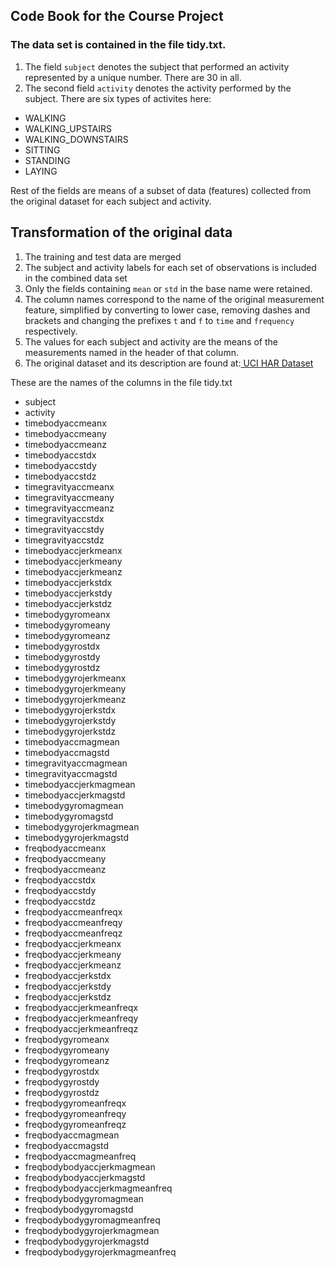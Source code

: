 ## Code Book for the Course Project

### The data set is contained in the file tidy.txt.

1. The field `subject` denotes the subject that performed an activity represented by a unique number. There are 30 in all.
2. The second field `activity` denotes the activity performed by the subject. There are six types of activites here:

*   WALKING
*   WALKING_UPSTAIRS
*   WALKING_DOWNSTAIRS
*   SITTING
*   STANDING
*   LAYING

Rest of the fields are means of a subset of data (features) collected from the original dataset for each subject and activity.

## Transformation of the original data

1. The training and test data are merged
2. The subject and activity labels for each set of observations is included in the combined data set
3. Only the fields containing `mean` or `std` in the base name were retained. 
4. The column names correspond to the name of the original measurement feature, simplified by converting to lower case, removing dashes and brackets and changing the prefixes `t` and `f` to `time` and `frequency` respectively. 
5. The values for each subject and activity are the means of the measurements named in the header of that column.  
6. The original dataset and its description are found at:[ UCI HAR Dataset ](http://archive.ics.uci.edu/ml/datasets/Smartphone-Based+Recognition+of+Human+Activities+and+Postural+Transitions " UCI HAR Dataset ")

These are the names of the columns in the file tidy.txt
*   subject 
*   activity 
*   timebodyaccmeanx
*   timebodyaccmeany
*   timebodyaccmeanz
*   timebodyaccstdx
*   timebodyaccstdy
*   timebodyaccstdz
*   timegravityaccmeanx
*   timegravityaccmeany
*   timegravityaccmeanz
*   timegravityaccstdx
*   timegravityaccstdy
*   timegravityaccstdz
*   timebodyaccjerkmeanx
*   timebodyaccjerkmeany
*   timebodyaccjerkmeanz
*   timebodyaccjerkstdx
*   timebodyaccjerkstdy
*   timebodyaccjerkstdz
*   timebodygyromeanx
*   timebodygyromeany
*   timebodygyromeanz
*   timebodygyrostdx
*   timebodygyrostdy
*   timebodygyrostdz
*   timebodygyrojerkmeanx
*   timebodygyrojerkmeany
*   timebodygyrojerkmeanz
*   timebodygyrojerkstdx
*   timebodygyrojerkstdy
*   timebodygyrojerkstdz
*   timebodyaccmagmean
*   timebodyaccmagstd
*   timegravityaccmagmean
*   timegravityaccmagstd
*   timebodyaccjerkmagmean
*   timebodyaccjerkmagstd
*   timebodygyromagmean
*   timebodygyromagstd
*   timebodygyrojerkmagmean
*   timebodygyrojerkmagstd
*   freqbodyaccmeanx
*   freqbodyaccmeany
*   freqbodyaccmeanz
*   freqbodyaccstdx
*   freqbodyaccstdy
*   freqbodyaccstdz
*   freqbodyaccmeanfreqx
*   freqbodyaccmeanfreqy
*   freqbodyaccmeanfreqz
*   freqbodyaccjerkmeanx
*   freqbodyaccjerkmeany
*   freqbodyaccjerkmeanz
*   freqbodyaccjerkstdx
*   freqbodyaccjerkstdy
*   freqbodyaccjerkstdz
*   freqbodyaccjerkmeanfreqx
*   freqbodyaccjerkmeanfreqy
*   freqbodyaccjerkmeanfreqz
*   freqbodygyromeanx
*   freqbodygyromeany
*   freqbodygyromeanz
*   freqbodygyrostdx
*   freqbodygyrostdy
*   freqbodygyrostdz
*   freqbodygyromeanfreqx
*   freqbodygyromeanfreqy
*   freqbodygyromeanfreqz
*   freqbodyaccmagmean
*   freqbodyaccmagstd
*   freqbodyaccmagmeanfreq
*   freqbodybodyaccjerkmagmean
*   freqbodybodyaccjerkmagstd
*   freqbodybodyaccjerkmagmeanfreq
*   freqbodybodygyromagmean
*   freqbodybodygyromagstd
*   freqbodybodygyromagmeanfreq
*   freqbodybodygyrojerkmagmean
*   freqbodybodygyrojerkmagstd
*   freqbodybodygyrojerkmagmeanfreq
